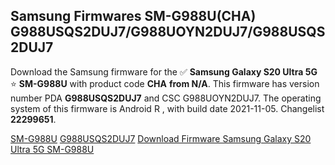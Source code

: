 <h2>Samsung Firmwares SM-G988U(CHA) G988USQS2DUJ7/G988UOYN2DUJ7/G988USQS2DUJ7</h2>
Download the Samsung firmware for the ✅ <strong>Samsung Galaxy S20 Ultra 5G </strong> ⭐ <strong>SM-G988U</strong> with product code <strong>CHA</strong> <strong> from N/A</strong>. This firmware has version number PDA <strong>G988USQS2DUJ7</strong> and CSC G988UOYN2DUJ7. The operating system of this firmware is Android R , with build date 2021-11-05. Changelist <strong>22299651</strong>.


[SM-G988U](https://samfirm.shop/samsung/model/SM-G988U)
[G988USQS2DUJ7](https://samfirm.shop/samsung/pda/G988USQS2DUJ7)
[Download Firmware Samsung Galaxy S20 Ultra 5G SM-G988U](https://samfirm.shop/samsung/firmware/472404)
